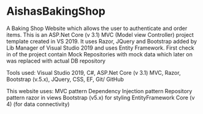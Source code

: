 # AishasBakingShop
A Baking Shop Website which allows the user to authenticate and order items. This is an ASP.Net Core (v 3.1)  MVC (Model view Controller) project template created in VS 2019. 
It uses Razor, JQuery and Bootstrap added by Lib Manager of Visual Studio 2019 and uses Entity Framework. 
First check in of the project contain Mock Repositories with mock data which later on was replaced with actual DB repository

Tools used: Visual Studio 2019, C#, ASP.Net Core (v 3.1) MVC, Razor, Bootstrap (v.5.x), JQuery, CSS, EF, Git/ GitHub

This website uses:
MVC pattern
Dependency Injection pattern
Repository pattern
razor in views
Bootstrap (v5.x) for styling
EntityFramework Core (v 4)  (for data connectivity) 
